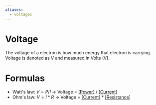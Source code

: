 ```yaml
---
aliases:
  - voltages
---
```

# Voltage
The voltage of a electron is how much energy that electron is carrying. Voltage is denoted as V and measured in Volts (V).

# Formulas
- Watt's law: $V = P / I$ -> Voltage = [[Power]]([[Power|watts]]) / [[Current]]([[Current|ampere]])
- Ohm's law: $V = I * R$ -> Voltage = [[Current]]([[Current|ampere]]) * [[Resistance]]([[Resistance|Ohms]])